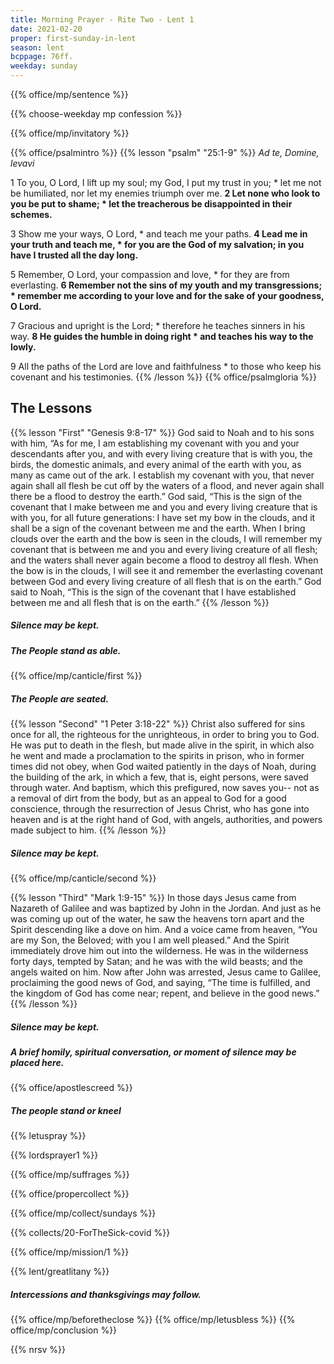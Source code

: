 ```yaml
---
title: Morning Prayer - Rite Two - Lent 1
date: 2021-02-20
proper: first-sunday-in-lent
season: lent
bcppage: 76ff.
weekday: sunday
---
```

{{% office/mp/sentence %}}

{{% choose-weekday mp confession %}}

{{% office/mp/invitatory %}}

{{% office/psalmintro %}}
{{% lesson "psalm" "25:1-9" %}}
_Ad te, Domine, levavi_

1 To you, O Lord, I lift up my soul;
	my God, I put my trust in you; *
let me not be humiliated,
	nor let my enemies triumph over me.
**2 Let none who look to you be put to shame; *
let the treacherous be disappointed in their schemes.**

3 Show me your ways, O Lord, *
and teach me your paths.
**4 Lead me in your truth and teach me, *
for you are the God of my salvation;
	in you have I trusted all the day long.**

5 Remember, O Lord, your compassion and love, *
for they are from everlasting.
**6 Remember not the sins of my youth and my transgressions; *
remember me according to your love
	and for the sake of your goodness, O Lord.**

7 Gracious and upright is the Lord; *
therefore he teaches sinners in his way.
**8 He guides the humble in doing right *
and teaches his way to the lowly.**

9 All the paths of the Lord are love and faithfulness *
to those who keep his covenant and his testimonies.
{{% /lesson %}}
{{% office/psalmgloria %}}


## The Lessons
{{% lesson "First" "Genesis 9:8-17" %}}
God said to Noah and to his sons with him, “As for me, I am establishing my covenant with you and your descendants after you, and with every living creature that is with you, the birds, the domestic animals, and every animal of the earth with you, as many as came out of the ark. I establish my covenant with you, that never again shall all flesh be cut off by the waters of a flood, and never again shall there be a flood to destroy the earth.” God said, “This is the sign of the covenant that I make between me and you and every living creature that is with you, for all future generations: I have set my bow in the clouds, and it shall be a sign of the covenant between me and the earth. When I bring clouds over the earth and the bow is seen in the clouds, I will remember my covenant that is between me and you and every living creature of all flesh; and the waters shall never again become a flood to destroy all flesh. When the bow is in the clouds, I will see it and remember the everlasting covenant between God and every living creature of all flesh that is on the earth.” God said to Noah, “This is the sign of the covenant that I have established between me and all flesh that is on the earth.”
{{% /lesson %}}

##### Silence may be kept.

##### The People stand as able.
{{% office/mp/canticle/first %}}
##### The People are seated.

{{% lesson "Second"  "1 Peter 3:18-22" %}}
Christ also suffered for sins once for all, the righteous for the unrighteous, in order to bring you to God. He was put to death in the flesh, but made alive in the spirit, in which also he went and made a proclamation to the spirits in prison, who in former times did not obey, when God waited patiently in the days of Noah, during the building of the ark, in which a few, that is, eight persons, were saved through water. And baptism, which this prefigured, now saves you-- not as a removal of dirt from the body, but as an appeal to God for a good conscience, through the resurrection of Jesus Christ, who has gone into heaven and is at the right hand of God, with angels, authorities, and powers made subject to him.
{{% /lesson %}}

##### Silence may be kept.

{{% office/mp/canticle/second %}}

{{% lesson "Third" "Mark 1:9-15" %}}
In those days Jesus came from Nazareth of Galilee and was baptized by John in the Jordan. And just as he was coming up out of the water, he saw the heavens torn apart and the Spirit descending like a dove on him. And a voice came from heaven, “You are my Son, the Beloved; with you I am well pleased.”
And the Spirit immediately drove him out into the wilderness. He was in the wilderness forty days, tempted by Satan; and he was with the wild beasts; and the angels waited on him.
Now after John was arrested, Jesus came to Galilee, proclaiming the good news of God, and saying, “The time is fulfilled, and the kingdom of God has come near; repent, and believe in the good news.”
{{% /lesson %}}

##### Silence may be kept.

##### A brief homily, spiritual conversation, or moment of silence may be placed here.

{{% office/apostlescreed %}}


##### The people stand or kneel
{{% letuspray %}}

{{% lordsprayer1 %}}

{{% office/mp/suffrages %}}

{{% office/propercollect %}}

{{% office/mp/collect/sundays %}}

{{% collects/20-ForTheSick-covid %}}

{{% office/mp/mission/1 %}}

{{% lent/greatlitany %}}

##### Intercessions and thanksgivings may follow.

{{% office/mp/beforetheclose %}}
{{% office/mp/letusbless %}}
{{% office/mp/conclusion %}}

{{% nrsv %}}
